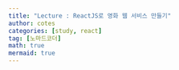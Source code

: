 ```yaml
---
title: "Lecture : ReactJS로 영화 웹 서비스 만들기"
author: cotes
categories: [study, react]
tag: [노마드코더]
math: true
mermaid: true
---
```


# 